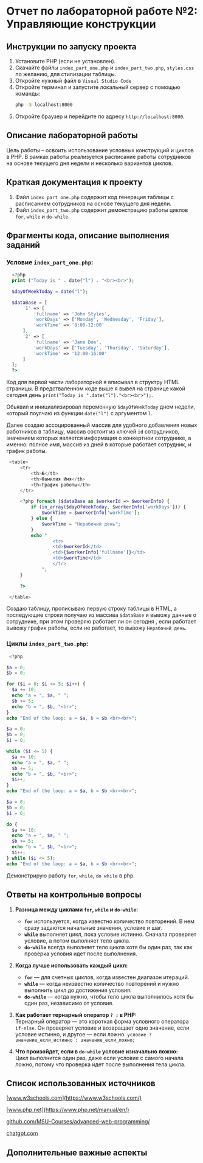 # Отчет по лабораторной работе №2: Управляющие конструкции

## Инструкции по запуску проекта

1. Установите PHP (если не установлен).
2. Скачайте файлы `index_part_one.php` и `index_part_two.php`, `styles.css` по желанию, для стилизации таблицы.
3. Откройте нужный файл в `Visual Studio Code`
4. Откройте терминал и запустите локальный сервер с помощью команды:
   ```sh
   php -S localhost:8000
   ```
5. Откройте браузер и перейдите по адресу `http://localhost:8000`.

## Описание лабораторной работы

Цель работы – освоить использование условных конструкций и циклов в PHP. В рамках работы реализуется расписание работы сотрудников на основе текущего дня недели и несколько вариантов циклов.

## Краткая документация к проекту

1. Файл `index_part_one.php` содержит код генерация таблицы с расписанием сотрудников на основе текущего дня недели.
2. Файл `index_part_two.php` содержит демонстрацию работы циклов `for`, `while` и `do-while`.

## Фрагменты кода, описание выполнения заданий

  ### Условие `index_part_one.php`:
  ```php
   	<?php
	print ("Today is " . date("l") . "<br><br>");

	$dayOfWeekToday = date("l");

	$dataBase = [
		'1' => [
			'fullname' => 'John Styles',
			'workDays' => ['Monday', 'Wednesday', 'Friday'],
			'workTime' => '8:00-12:00'
		],
		'2' => [
			'fullname' => 'Jane Doe',
			'workDays' => ['Tuesday', 'Thursday', 'Saturday'],
			'workTime' => '12:00-16:00'
		]
	];
	?>
   ```
   Код для первой части лабораторной я вписывал в структру HTML страницы. В предстваленном коде выше я вывел на странице какой сегодня день `print("Today is ".date("l")."<br><br>");`.
   
   Обьявил и инициализировал переменную `$dayOfWeekToday` днем недели, который поулчаю из функции `date("l")` с аргументом `l`.
   
   Далее создаю ассоцированный массив для удобного добавления новых работников в таблицу, массив состоит из ключей `id` сотрудников, значением которых является информация о конкертнои сотруднике, а именно: полное имя, массив из дней в которые работает сотрудник, и график работы.
   
   ```php
   	<table>
		<tr>
			<th>№</th>
			<th>Фамилия Имя</th>
			<th>График работы</th>
		</tr>

		<?php foreach ($dataBase as $workerId => $workerInfo) {
			if (in_array($dayOfWeekToday, $workerInfo['workDays'])) {
				$workTime = $workerInfo['workTime'];
			} else {
				$workTime = "Нерабочий день";
			}
			echo "
					<tr>
					<td>$workerId</td>
					<td>{$workerInfo['fullname']}</td>
					<td>$workTime</td>
					</tr>
				";
		}

		?>

	</table>
  ```
   Создаю таблицу, прописываю первую строку таблицы в HTML, а последующие строки получаю из массива `$dataBase` и вывожу данные о сотруднике, при этом проверяю работает ли он сегодня , если работает вывожу график работы, если не работает, то вывожу `Нерабочий день`.

  ### Циклы `index_part_two.php`:

  ```php
   <?php

$a = 0;
$b = 0;

for ($i = 0; $i <= 5; $i++) {
    $a += 10;
    echo "a = ", $a, " ";
    $b += 5;
    echo "b = ", $b, "<br>";
}
echo "End of the loop: a = $a, b = $b <br><br>";

$a = 0;
$b = 0;
$i = 0;

while ($i <= 5) {
    $a += 10;
    echo "a = ", $a, " ";
    $b += 5;
    echo "b = ", $b, "<br>";
    $i++;
}
echo "End of the loop: a = $a, b = $b <br><br>";

$a = 0;
$b = 0;
$i = 0;

do {
    $a += 10;
    echo "a = ", $a, " ";
    $b += 5;
    echo "b = ", $b, "<br>";
    $i++;
} while ($i <= 5);
echo "End of the loop: a = $a, b = $b <br><br>";
   ```
Демонстрирую работу `for`, `while`, `do while` в php.

## Ответы на контрольные вопросы

1. **Разница между циклами `for`, `while` и `do-while`:**  
   - **`for`** используется, когда известно количество повторений. В нем сразу задаются начальные значения, условие и шаг.  
   - **`while`** выполняет цикл, пока условие истинно. Сначала проверяет условие, а потом выполняет тело цикла.  
   - **`do-while`** всегда выполняет тело цикла хотя бы один раз, так как проверка условия идет после выполнения.

2. **Когда лучше использовать каждый цикл:**  
   - **`for`** — для счетных циклов, когда известен диапазон итераций.  
   - **`while`** — когда неизвестно количество повторений и нужно выполнить цикл до достижения условия.  
   - **`do-while`** — когда нужно, чтобы тело цикла выполнилось хотя бы один раз, независимо от условия.

3. **Как работает тернарный оператор `? :` в PHP:**  
   Тернарный оператор — это короткая форма условного оператора `if-else`. Он проверяет условие и возвращает одно значение, если условие истинно, и другое — если ложно.
   `условие ? значение_если_истинно : значение_если_ложно;`
   
4. **Что произойдет, если в `do-while` условие изначально ложно:**  
   Цикл выполнится один раз, даже если условие с самого начала ложно, потому что проверка идет после выполнения тела цикла.

## Список использованных источников

[www.w3schools.com](https://www.w3schools.com/)

[www.php.net](https://www.php.net/manual/en/)

[github.com/MSU-Courses/advanced-web-programming/](https://github.com/MSU-Courses/advanced-web-programming/blob/main)

[chatgpt.com](https://chatgpt.com/)

## Дополнительные важные аспекты
`                               `
